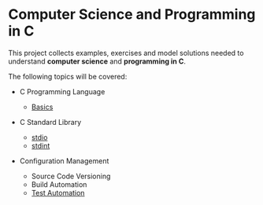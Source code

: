 # Computer Science and Programming in C

This project collects examples, exercises and model solutions needed to understand 
**computer science** and **programming in C**.

The following topics will be covered:

* C Programming Language
    * [Basics](https://github.com/teiniker/teiniker-lectures-computerscience/tree/master/c-basics)
     
* C Standard Library
    * [stdio](https://github.com/teiniker/teiniker-lectures-computerscience/tree/master/c-std-lib/stdio)
    * [stdint](https://github.com/teiniker/teiniker-lectures-computerscience/tree/master/c-std-lib/stdint)      

* Configuration Management
    * Source Code Versioning
    * Build Automation
    * [Test Automation](https://github.com/teiniker/teiniker-lectures-computerscience/tree/master/c-testing)
        